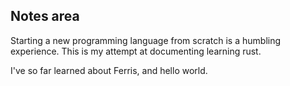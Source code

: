 ## Notes area

Starting a new programming language from scratch is a humbling experience. This is my attempt at documenting learning rust.

I've so far learned about Ferris, and hello world.